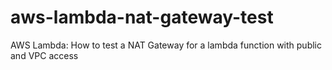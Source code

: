# aws-lambda-nat-gateway-test
AWS Lambda: How to test a NAT Gateway for a lambda function with public and VPC access
